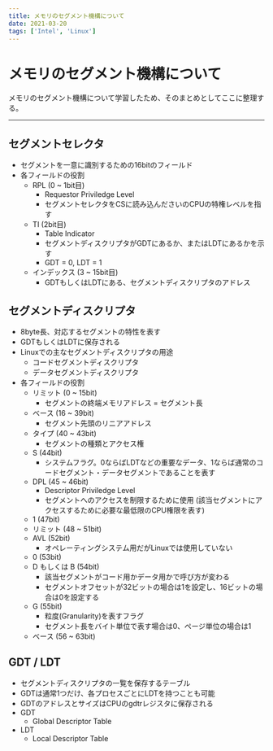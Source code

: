 ```yaml
---
title: メモリのセグメント機構について
date: 2021-03-20
tags: ['Intel', 'Linux']
---
```


# メモリのセグメント機構について
メモリのセグメント機構について学習したため、そのまとめとしてここに整理する。

---

## セグメントセレクタ
- セグメントを一意に識別するための16bitのフィールド
- 各フィールドの役割
  - RPL (0 ~ 1bit目)
	- Requestor Priviledge Level
	- セグメントセレクタをCSに読み込んださいのCPUの特権レベルを指す
  - TI (2bit目)
	- Table Indicator
	- セグメントディスクリプタがGDTにあるか、またはLDTにあるかを示す
	- GDT = 0, LDT = 1
  - インデックス (3 ~ 15bit目)
	- GDTもしくはLDTにある、セグメントディスクリプタのアドレス

## セグメントディスクリプタ
- 8byte長、対応するセグメントの特性を表す
- GDTもしくはLDTに保存される
- Linuxでの主なセグメントディスクリプタの用途
  - コードセグメントディスクリプタ
  - データセグメントディスクリプタ
- 各フィールドの役割
  - リミット (0 ~ 15bit)
	- セグメントの終端メモリアドレス = セグメント長
  - ベース (16 ~ 39bit)
	- セグメント先頭のリニアアドレス
  - タイプ (40 ~ 43bit)
	- セグメントの種類とアクセス権
  - S (44bit)
	- システムフラグ。0ならばLDTなどの重要なデータ、1ならば通常のコードセグメント・データセグメントであることを表す
  - DPL (45 ~ 46bit)
	- Descriptor Priviledge Level
	- セグメントへのアクセスを制限するために使用 (該当セグメントにアクセスするために必要な最低限のCPU権限を表す)
  - 1 (47bit)
  - リミット (48 ~ 51bit)
  - AVL (52bit)
    - オペレーティングシステム用だがLinuxでは使用していない
  - 0 (53bit)
  - D もしくは B (54bit)
    - 該当セグメントがコード用かデータ用かで呼び方が変わる
	- セグメントオフセットが32ビットの場合は1を設定し、16ビットの場合は0を設定する
  - G (55bit)
    - 粒度(Granularity)を表すフラグ
	- セグメント長をバイト単位で表す場合は0、ページ単位の場合は1
  - ベース (56 ~ 63bit)

## GDT / LDT
- セグメントディスクリプタの一覧を保存するテーブル
- GDTは通常1つだけ、各プロセスごとにLDTを持つことも可能
- GDTのアドレスとサイズはCPUのgdtrレジスタに保存される
- GDT
  - Global Descriptor Table
- LDT
  - Local Descriptor Table
  
